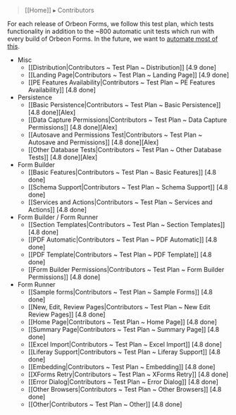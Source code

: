 > [[Home]] ▸ Contributors

For each release of Orbeon Forms, we follow this test plan, which tests functionality in addition to the ~800 automatic unit tests which run with every build of Orbeon Forms. In the future, we want to [automate most of this](https://github.com/orbeon/orbeon-forms/issues/227).

- Misc
    - [[Distribution|Contributors ~ Test Plan ~ Distribution]] [4.9 done]
    - [[Landing Page|Contributors ~ Test Plan ~ Landing Page]] [4.9 done]
    - [[PE Features Availability|Contributors ~ Test Plan ~ PE Features Availability]] [4.8 done]
- Persistence
    - [[Basic Persistence|Contributors ~ Test Plan ~ Basic Persistence]] [4.8 done][Alex]
    - [[Data Capture Permissions|Contributors ~ Test Plan ~ Data Capture Permissions]] [4.8 done][Alex]
    - [[Autosave and Permissions Test|Contributors ~ Test Plan ~ Autosave and Permissions]] [4.8 done][Alex]
    - [[Other Database Tests|Contributors ~ Test Plan ~ Other Database Tests]] [4.8 done][Alex]
- Form Builder
    - [[Basic Features|Contributors ~ Test Plan ~ Basic Features]] [4.8 done]
    - [[Schema Support|Contributors ~ Test Plan ~ Schema Support]] [4.8 done]
    - [[Services and Actions|Contributors ~ Test Plan ~ Services and Actions]] [4.8 done]
- Form Builder / Form Runner
    - [[Section Templates|Contributors ~ Test Plan ~ Section Templates]] [4.8 done]
    - [[PDF Automatic|Contributors ~ Test Plan ~ PDF Automatic]] [4.8 done]
    - [[PDF Template|Contributors ~ Test Plan ~ PDF Template]] [4.8 done]
    - [[Form Builder Permissions|Contributors ~ Test Plan ~ Form Builder Permissions]] [4.8 done]
- Form Runner
    - [[Sample forms|Contributors ~ Test Plan ~ Sample Forms]] [4.8 done]
    - [[New, Edit, Review Pages|Contributors ~ Test Plan ~ New Edit Review Pages]] [4.8 done]
    - [[Home Page|Contributors ~ Test Plan ~ Home Page]] [4.8 done]
    - [[Summary Page|Contributors ~ Test Plan ~ Summary Page]] [4.8 done]
    - [[Excel Import|Contributors ~ Test Plan ~ Excel Import]] [4.8 done]
    - [[Liferay Support|Contributors ~ Test Plan ~ Liferay Support]] [4.8 done]
    - [[Embedding|Contributors ~ Test Plan ~ Embedding]] [4.8 done]
    - [[XForms Retry|Contributors ~ Test Plan ~ XForms Retry]] [4.8 done]
    - [[Error Dialog|Contributors ~ Test Plan ~ Error Dialog]] [4.8 done]
    - [[Other Browsers|Contributors ~ Test Plan ~ Other Browsers]] [4.8 done]
    - [[Other|Contributors ~ Test Plan ~ Other]] [4.8 done]